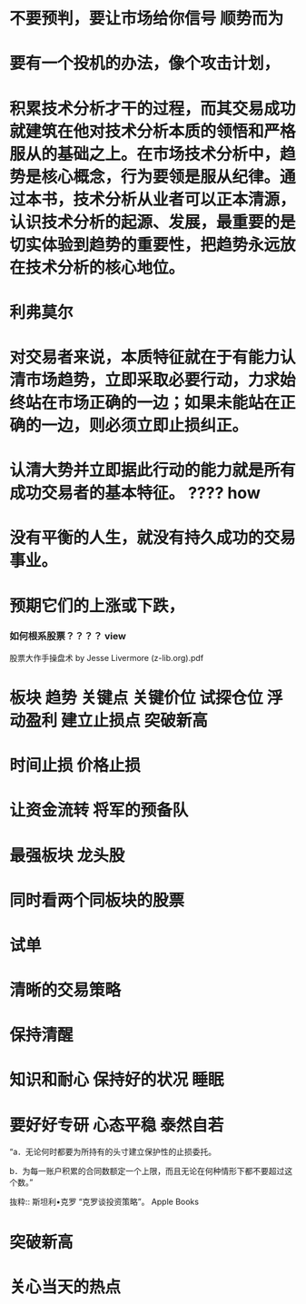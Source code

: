 # 不要预判，要让市场给你信号 顺势而为

# 要有一个投机的办法，像个攻击计划，

# 积累技术分析才干的过程，而其交易成功就建筑在他对技术分析本质的领悟和严格服从的基础之上。在市场技术分析中，趋势是核心概念，行为要领是服从纪律。通过本书，技术分析从业者可以正本清源，认识技术分析的起源、发展，最重要的是切实体验到趋势的重要性，把趋势永远放在技术分析的核心地位。

# 利弗莫尔

# 对交易者来说，本质特征就在于有能力认清市场趋势，立即采取必要行动，力求始终站在市场正确的一边；如果未能站在正确的一边，则必须立即止损纠正。

# 认清大势并立即据此行动的能力就是所有成功交易者的基本特征。 ???? how

# 没有平衡的人生，就没有持久成功的交易事业。

# 预期它们的上涨或下跌，
### 如何根系股票？？？？ view

股票大作手操盘术 by Jesse Livermore (z-lib.org).pdf

# 板块 趋势 关键点 关键价位 试探仓位 浮动盈利 建立止损点 突破新高 

# 时间止损 价格止损

# 让资金流转 将军的预备队

# 最强板块 龙头股
# 同时看两个同板块的股票

# 试单
# 清晰的交易策略
# 保持清醒
# 知识和耐心 保持好的状况 睡眠

# 要好好专研 心态平稳 泰然自若

“a．无论何时都要为所持有的头寸建立保护性的止损委托。

b．为每一账户积累的合同数额定一个上限，而且无论在何种情形下都不要超过这个数。”

抜粋:: 斯坦利•克罗  “克罗谈投资策略”。 Apple Books  
# 突破新高

# 关心当天的热点



